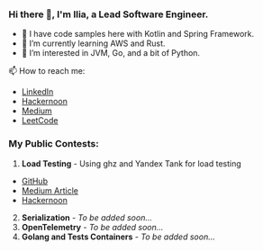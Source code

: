 ### Hi there 👋, I'm Ilia, a Lead Software Engineer.

- 🔭 I have code samples here with Kotlin and Spring Framework.
- 🌱 I’m currently learning AWS and Rust.
- 👀 I’m interested in JVM, Go, and a bit of Python.

📫 How to reach me:
- [LinkedIn](https://www.linkedin.com/in/ilia-iv-er/)
- [Hackernoon](https://hackernoon.com/u/lookingforere)
- [Medium](https://hackernoon.com/u/lookingforere)
- [LeetCode](https://leetcode.com/SomeEPersonLikeMe/)

### My Public Contests:

1) **Load Testing** - Using ghz and Yandex Tank for load testing
- [GitHub](https://github.com/IliaEre/load-test-contest)
- [Medium Article](https://lookingforere.medium.com/fast-load-testing-with-yandextank-and-ghz-77157bf4a779)
- [Hackernoon](https://hackernoon.com/just-go-ahead-and-test-your-project-part-1)

2) **Serialization** - *To be added soon...*
3) **OpenTelemetry** - *To be added soon...*
4) **Golang and Tests Containers** - *To be added soon...*
